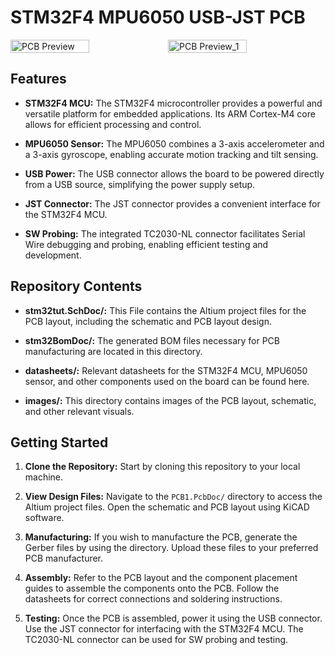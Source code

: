 # STM32F4 MPU6050 USB-JST PCB

<div style="display: flex; flex-direction: row;">
  <img src="https://github.com/malto101/Basic_stm32_PCB/assets/70323154/79375607-8127-4bda-95ea-dc43b325059c" alt="PCB Preview" width="50%">
  <img src="https://github.com/malto101/Basic_stm32_PCB/assets/70323154/d85170a5-1563-4d5f-b150-83c8c056a0ae" alt="PCB Preview_1" width="50%">
</div>

## Features

- **STM32F4 MCU:** The STM32F4 microcontroller provides a powerful and versatile platform for embedded applications. Its ARM Cortex-M4 core allows for efficient processing and control.

- **MPU6050 Sensor:** The MPU6050 combines a 3-axis accelerometer and a 3-axis gyroscope, enabling accurate motion tracking and tilt sensing.

- **USB Power:** The USB connector allows the board to be powered directly from a USB source, simplifying the power supply setup.

- **JST Connector:** The JST connector provides a convenient interface for the STM32F4 MCU.

- **SW Probing:** The integrated TC2030-NL connector facilitates Serial Wire debugging and probing, enabling efficient testing and development.

## Repository Contents

- **stm32tut.SchDoc/:** This File contains the Altium project files for the PCB layout, including the schematic and PCB layout design.

- **stm32BomDoc/:** The generated BOM files necessary for PCB manufacturing are located in this directory.

- **datasheets/:** Relevant datasheets for the STM32F4 MCU, MPU6050 sensor, and other components used on the board can be found here.

- **images/:** This directory contains images of the PCB layout, schematic, and other relevant visuals.

## Getting Started

1. **Clone the Repository:** Start by cloning this repository to your local machine.

2. **View Design Files:** Navigate to the `PCB1.PcbDoc/` directory to access the Altium project files. Open the schematic and PCB layout using KiCAD software.

3. **Manufacturing:** If you wish to manufacture the PCB, generate the Gerber files by using the directory. Upload these files to your preferred PCB manufacturer.

4. **Assembly:** Refer to the PCB layout and the component placement guides to assemble the components onto the PCB. Follow the datasheets for correct connections and soldering instructions.

5. **Testing:** Once the PCB is assembled, power it using the USB connector. Use the JST connector for interfacing with the STM32F4 MCU. The TC2030-NL connector can be used for SW probing and testing.
